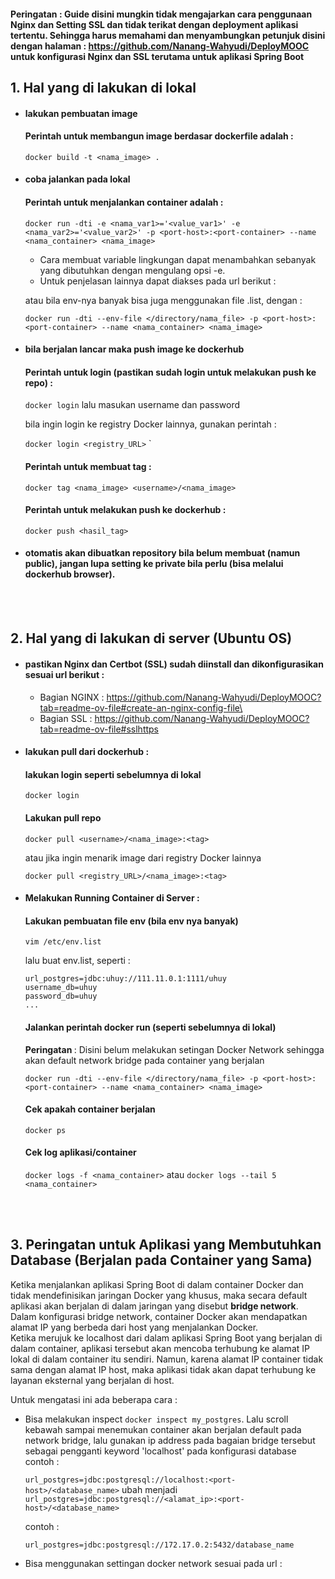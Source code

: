 #### Peringatan : Guide disini mungkin tidak mengajarkan cara penggunaan Nginx dan Setting SSL dan tidak terikat dengan deployment aplikasi tertentu. Sehingga harus memahami dan menyambungkan petunjuk disini dengan halaman : https://github.com/Nanang-Wahyudi/DeployMOOC untuk konfigurasi Nginx dan SSL terutama untuk aplikasi Spring Boot
  
## 1. Hal yang di lakukan di lokal
- #### lakukan pembuatan image
  #### Perintah untuk membangun image berdasar dockerfile adalah :

  `docker build -t <nama_image> .`
  
- #### coba jalankan pada lokal
  #### Perintah untuk menjalankan container adalah :

  `docker run -dti -e <nama_var1>='<value_var1>' -e <nama_var2>='<value_var2>' -p <port-host>:<port-container> --name <nama_container> <nama_image>`
  - Cara membuat variable lingkungan dapat menambahkan sebanyak yang dibutuhkan dengan mengulang opsi -e.
  - Untuk penjelasan lainnya dapat diakses pada url berikut : 
    
  atau bila env-nya banyak bisa juga menggunakan file .list, dengan :

  `docker run -dti --env-file </directory/nama_file> -p <port-host>:<port-container> --name <nama_container> <nama_image>`

- #### bila berjalan lancar maka push image ke dockerhub
  #### Perintah untuk login (pastikan sudah login untuk melakukan push ke repo) :
  
  `docker login` lalu masukan username dan password

  bila ingin login ke registry Docker lainnya, gunakan perintah :

  `docker login <registry_URL>`
`
  #### Perintah untuk membuat tag :
  
  `docker tag <nama_image> <username>/<nama_image> `

  #### Perintah untuk melakukan push ke dockerhub :
  
  `docker push <hasil_tag> `
  
- #### otomatis akan dibuatkan repository bila belum membuat (namun public), jangan lupa setting ke private bila perlu (bisa melalui dockerhub browser).
  
<br><br>
## 2. Hal yang di lakukan di server (Ubuntu OS)
- #### pastikan Nginx dan Certbot (SSL) sudah diinstall dan dikonfigurasikan sesuai url berikut : 
  - Bagian NGINX : https://github.com/Nanang-Wahyudi/DeployMOOC?tab=readme-ov-file#create-an-nginx-config-file\
  - Bagian SSL : https://github.com/Nanang-Wahyudi/DeployMOOC?tab=readme-ov-file#sslhttps
- #### lakukan pull dari dockerhub :
  #### lakukan login seperti sebelumnya di lokal
  `docker login`
  #### Lakukan pull repo
  `docker pull <username>/<nama_image>:<tag>`
  
  atau jika ingin menarik image dari registry Docker lainnya

  `docker pull <registry_URL>/<nama_image>:<tag>`

- #### Melakukan Running Container di Server :
  #### Lakukan pembuatan file env (bila env nya banyak)
  `vim /etc/env.list `

  lalu buat env.list, seperti :
   ```
   url_postgres=jdbc:uhuy://111.11.0.1:1111/uhuy
   username_db=uhuy 
   password_db=uhuy
   ...
  ```
   
  #### Jalankan perintah docker run (seperti sebelumnya di lokal)
  <b>Peringatan </b> : Disini belum melakukan setingan Docker Network sehingga akan default network bridge pada container yang berjalan

  `docker run -dti --env-file </directory/nama_file> -p <port-host>:<port-container> --name <nama_container> <nama_image>`

  #### Cek apakah container berjalan
  `docker ps`

  #### Cek log aplikasi/container
  `docker logs -f <nama_container>` atau `docker logs --tail 5 <nama_container>`

<br><br>
## 3. Peringatan untuk Aplikasi yang Membutuhkan Database (Berjalan pada Container yang Sama)
  Ketika menjalankan aplikasi Spring Boot di dalam container Docker dan tidak mendefinisikan jaringan Docker yang khusus, maka secara default aplikasi akan berjalan di dalam jaringan yang disebut <b>bridge network</b>. Dalam konfigurasi bridge network, container Docker akan mendapatkan alamat IP yang berbeda dari host yang menjalankan Docker.
  <br>
  Ketika merujuk ke localhost dari dalam aplikasi Spring Boot yang berjalan di dalam container, aplikasi tersebut akan mencoba terhubung ke alamat IP lokal di dalam container itu sendiri. Namun, karena alamat IP container tidak sama dengan alamat IP host, maka aplikasi tidak akan dapat terhubung ke layanan eksternal yang berjalan di host.
  <br>
  
  Untuk mengatasi ini ada beberapa cara :
  - Bisa melakukan inspect `docker inspect my_postgres`. Lalu scroll kebawah sampai menemukan container akan berjalan default pada network bridge, lalu gunakan ip address pada bagaian bridge tersebut sebagai pengganti keyword 'localhost' pada konfigurasi database contoh :
  
    `url_postgres=jdbc:postgresql://localhost:<port-host>/<database_name>` ubah menjadi `url_postgres=jdbc:postgresql://<alamat_ip>:<port-host>/<database_name>` 
    
    contoh :
  
    `url_postgres=jdbc:postgresql://172.17.0.2:5432/database_name`
  
  - Bisa menggunakan settingan docker network sesuai pada url : 

  
  

